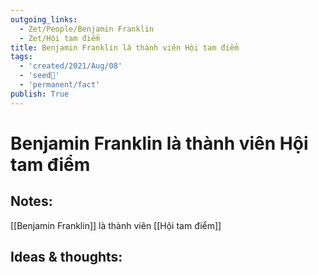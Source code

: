 ```yaml
---
outgoing_links:
  - Zet/People/Benjamin Franklin
  - Zet/Hội tam điểm
title: Benjamin Franklin là thành viên Hội tam điểm
tags:
  - 'created/2021/Aug/08'
  - 'seed🥜'
  - 'permanent/fact'
publish: True
---
```

# Benjamin Franklin là thành viên Hội tam điểm

## Notes:
[[Benjamin Franklin]] là thành viên [[Hội tam điểm]]

## Ideas & thoughts:
